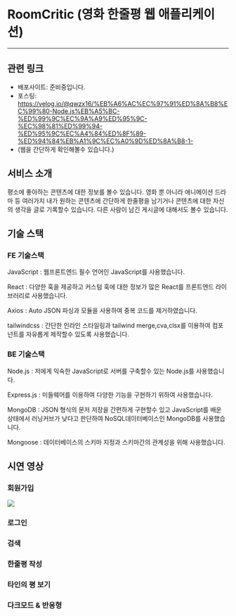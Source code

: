 # RoomCritic (영화 한줄평 웹 애플리케이션)

---

## 관련 링크

- 배포사이트: 준비중입니다.
- 포스팅: https://velog.io/@qwzx16/%EB%A6%AC%EC%97%91%ED%8A%B8%EC%99%80-Node.js%EB%A5%BC-%ED%99%9C%EC%9A%A9%ED%95%9C-%EC%98%81%ED%99%94-%ED%95%9C%EC%A4%84%ED%8F%89-%ED%94%84%EB%A1%9C%EC%A0%9D%ED%8A%B8-1-
- (웹을 간단하게 확인해볼수 있습니다.)

## 서비스 소개

평소에 좋아하는 콘텐츠에 대한 정보를 볼수 있습니다.
영화 뿐 아니라 애니메이션 드라마 등 여러가지 내가 원하는 콘텐츠에 간단하게 한줄평을 남기거나 콘텐츠에 대한 자신의 생각을 글로 기록할수 있습니다.
다른 사람이 남긴 게시글에 대해서도 볼수 있습니다.

## 기술 스택

### FE 기술스택

JavaScript : 웹프론트엔드 필수 언어인 JavaScript를 사용했습니다.

React : 다양한 훅을 제공하고 커스텀 훅에 대한 정보가 많은 React를 프론트엔드 라이브러리로 사용했습니다.

Axios : Auto JSON 파싱과 모듈을 사용하여 중복 코드를 제거하였습니다.

tailwindcss : 간단한 인라인 스타일링과 tailwind merge,cva,clsx를 이용하여 컴포넌트를 자유롭게 제작할수 있도록 사용했습니다.

### BE 기술스택

Node.js : 저에게 익숙한 JavaScript로 서버를 구축할수 있는 Node.js를 사용했습니다.

Express.js : 미들웨어를 이용하여 다양한 기능을 구현하기 위하여 사용했습니다.

MongoDB : JSON 형식의 문저 저장을 간편하게 구현할수 있고 JavaScript를 배운 상태에서 러닝커브가 낮다고 판단하여 NoSQL데이터베이스인 MongoDB를 사용했습니다.

Mongoose : 데이터베이스의 스키마 지정과 스키마간의 관계성을 위해 사용했습니다.

## 시연 영상

### 회원가입

![](https://github.com/ganggyunggyu/ReactMovieReviewApp/assets/56907263/e4f90ff9-ebd0-40db-a703-c3391eaeb6f3)

### 로그인

### 검색

### 한줄평 작성

### 타인의 평 보기

### 다크모드 & 반응형
